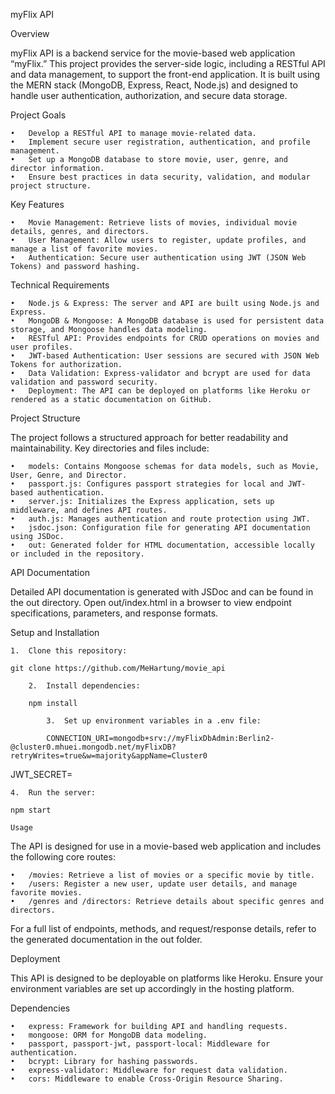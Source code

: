 myFlix API

Overview

myFlix API is a backend service for the movie-based web application “myFlix.” This project provides the server-side logic, including a RESTful API and data management, to support the front-end application. It is built using the MERN stack (MongoDB, Express, React, Node.js) and designed to handle user authentication, authorization, and secure data storage.

Project Goals

    •	Develop a RESTful API to manage movie-related data.
    •	Implement secure user registration, authentication, and profile management.
    •	Set up a MongoDB database to store movie, user, genre, and director information.
    •	Ensure best practices in data security, validation, and modular project structure.

Key Features

    •	Movie Management: Retrieve lists of movies, individual movie details, genres, and directors.
    •	User Management: Allow users to register, update profiles, and manage a list of favorite movies.
    •	Authentication: Secure user authentication using JWT (JSON Web Tokens) and password hashing.

Technical Requirements

    •	Node.js & Express: The server and API are built using Node.js and Express.
    •	MongoDB & Mongoose: A MongoDB database is used for persistent data storage, and Mongoose handles data modeling.
    •	RESTful API: Provides endpoints for CRUD operations on movies and user profiles.
    •	JWT-based Authentication: User sessions are secured with JSON Web Tokens for authorization.
    •	Data Validation: Express-validator and bcrypt are used for data validation and password security.
    •	Deployment: The API can be deployed on platforms like Heroku or rendered as a static documentation on GitHub.

Project Structure

The project follows a structured approach for better readability and maintainability. Key directories and files include:

    •	models: Contains Mongoose schemas for data models, such as Movie, User, Genre, and Director.
    •	passport.js: Configures passport strategies for local and JWT-based authentication.
    •	server.js: Initializes the Express application, sets up middleware, and defines API routes.
    •	auth.js: Manages authentication and route protection using JWT.
    •	jsdoc.json: Configuration file for generating API documentation using JSDoc.
    •	out: Generated folder for HTML documentation, accessible locally or included in the repository.

API Documentation

Detailed API documentation is generated with JSDoc and can be found in the out directory. Open out/index.html in a browser to view endpoint specifications, parameters, and response formats.

Setup and Installation

    1.	Clone this repository:

    git clone https://github.com/MeHartung/movie_api

    	2.	Install dependencies:

        npm install

        	3.	Set up environment variables in a .env file:

            CONNECTION_URI=mongodb+srv://myFlixDbAdmin:Berlin2-@cluster0.mhuei.mongodb.net/myFlixDB?retryWrites=true&w=majority&appName=Cluster0

JWT_SECRET=<your JWT secret>

    4.	Run the server:

    npm start

    Usage

The API is designed for use in a movie-based web application and includes the following core routes:

    •	/movies: Retrieve a list of movies or a specific movie by title.
    •	/users: Register a new user, update user details, and manage favorite movies.
    •	/genres and /directors: Retrieve details about specific genres and directors.

For a full list of endpoints, methods, and request/response details, refer to the generated documentation in the out folder.

Deployment

This API is designed to be deployable on platforms like Heroku. Ensure your environment variables are set up accordingly in the hosting platform.

Dependencies

    •	express: Framework for building API and handling requests.
    •	mongoose: ORM for MongoDB data modeling.
    •	passport, passport-jwt, passport-local: Middleware for authentication.
    •	bcrypt: Library for hashing passwords.
    •	express-validator: Middleware for request data validation.
    •	cors: Middleware to enable Cross-Origin Resource Sharing.
